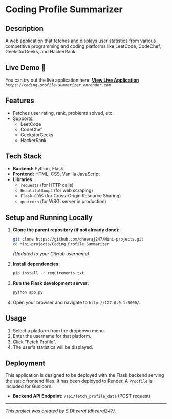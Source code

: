 # Coding Profile Summarizer

## Description

A web application that fetches and displays user statistics from various competitive programming and coding platforms like LeetCode, CodeChef, GeeksforGeeks, and HackerRank.

## Live Demo 🚀

You can try out the live application here:
**[View Live Application](https://your-service-name.onrender.com)**
*`https://coding-profile-summarizer.onrender.com`*

## Features

*   Fetches user rating, rank, problems solved, etc.
*   Supports:
    *   LeetCode
    *   CodeChef
    *   GeeksforGeeks
    *   HackerRank

## Tech Stack

*   **Backend:** Python, Flask
*   **Frontend:** HTML, CSS, Vanilla JavaScript
*   **Libraries:**
    *   `requests` (for HTTP calls)
    *   `BeautifulSoup4` (for web scraping)
    *   `Flask-CORS` (for Cross-Origin Resource Sharing)
    *   `gunicorn` (for WSGI server in production)

## Setup and Running Locally

1.  **Clone the parent repository (if not already done):**
    ```bash
    git clone https://github.com/dheeraj247/Mini-projects.git
    cd Mini-projects/Coding_Profile_Summarizer
    ```
    *(Updated to your GitHub username)*

2.  **Install dependencies:**
    ```bash
    pip install -r requirements.txt
    ```
3.  **Run the Flask development server:**
    ```bash
    python app.py
    ```
4.  Open your browser and navigate to `http://127.0.0.1:5000/`.

## Usage

1.  Select a platform from the dropdown menu.
2.  Enter the username for that platform.
3.  Click "Fetch Profile".
4.  The user's statistics will be displayed.

## Deployment

This application is designed to be deployed with the Flask backend serving the static frontend files.
It has been deployed to Render. A `Procfile` is included for Gunicorn.

*   **Backend API Endpoint:** `/api/fetch_profile_data` (POST request)

---

*This project was created by S.Dheeraj (dheeraj247).*